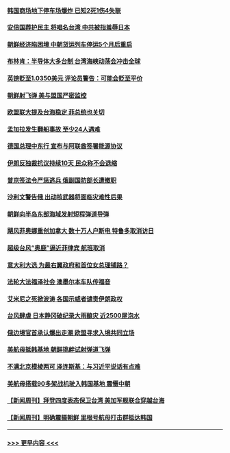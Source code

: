 #### [韩国商场地下停车场爆炸 已知2死1伤4失联](../pages/prog202/a103536991.md?t=09261601) 
#### [安倍国葬护民主 将唱名台湾 中共被指羞辱日本](../pages/prog202/a103536983.md?t=09261601) 
#### [朝鲜经济陷困境 中朝货运列车停运5个月后重启](../pages/prog202/a103536976.md?t=09261601) 
#### [布林肯：半导体大多台制 台湾海峡动荡会冲击全球](../pages/prog202/a103536966.md?t=09261601) 
#### [英镑贬至1.0350美元 评论员警告：可能会贬至平价](../pages/prog202/a103536949.md?t=09261601) 
#### [朝鲜射飞弹 美与盟国严密监控](../pages/prog202/a103536923.md?t=09261601) 
#### [欧盟联大提及台海稳定 菲总统也关切](../pages/prog202/a103536918.md?t=09261601) 
#### [孟加拉发生翻船事故 至少24人遇难](../pages/prog202/a103536790.md?t=09261601) 
#### [德国总理中东行 宣布与阿联酋签署能源协议](../pages/prog202/a103536792.md?t=09261601) 
#### [伊朗反独裁抗议持续10天 民众称不会退缩](../pages/prog202/a103536794.md?t=09261601) 
#### [普京签法令严惩逃兵 俄副国防部长遭撤职](../pages/prog202/a103536801.md?t=09261601) 
#### [沙利文警告俄 出动核武器将面临灾难性后果](../pages/prog202/a103536743.md?t=09261601) 
#### [朝鲜向半岛东部海域发射短程弹道导弹](../pages/prog202/a103536639.md?t=09261601) 
#### [飓风菲奥娜重创加拿大 数十万人户断电 特鲁多取消访日](../pages/prog202/a103536641.md?t=09261601) 
#### [超级台风“奥鹿”逼近菲律宾 航班取消](../pages/prog202/a103536636.md?t=09261601) 
#### [意大利大选 为最右翼政府和首位女总理铺路？](../pages/prog202/a103536645.md?t=09261601) 
#### [法轮大法福泽社会 澳墨尔本车队传福音](../pages/prog202/a103536587.md?t=09261601) 
#### [艾米尼之死掀波涛 各国示威者谴责伊朗政权](../pages/prog202/a103536581.md?t=09261601) 
#### [台风肆虐 日本静冈破纪录大雨酿灾 近2500屋泡水](../pages/prog202/a103536577.md?t=09261601) 
#### [俄边境官首承认爆出走潮 欧盟寻求入境共同立场](../pages/prog202/a103536554.md?t=09261601) 
#### [美航母抵韩基地 朝鲜挑衅试射弹道飞弹](../pages/prog202/a103536485.md?t=09261601) 
#### [不满北京模棱两可 泽连斯基：与习近平说话有点难](../pages/prog202/a103536483.md?t=09261601) 
#### [美航母搭载90多架战机驶入韩国基地 震慑中朝](../pages/prog202/a103536451.md?t=09261601) 
#### [【新闻周刊】拜登四度表态保卫台湾 美加军舰联合穿越台海](../pages/prog202/a103536291.md?t=09261601) 
#### [【新闻周刊】明确震摄朝鲜 里根号航母打击群抵达韩国](../pages/prog202/a103536284.md?t=09261601) 

----
#### [ >>> 更早内容 <<< ](../indexes/prog202-earlier.md)
